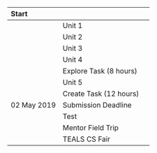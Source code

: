 ---
---

| Start | | |
| :---  | :--- | :--- |
|  | Unit 1 | |
|  | Unit 2
|  | Unit 3
|  | Unit 4
|  | Explore Task (8 hours)
|  | Unit 5
|  | Create Task (12 hours)
| 02 May 2019 | Submission Deadline
|  | Test
|  | Mentor Field Trip
|  | TEALS CS Fair
